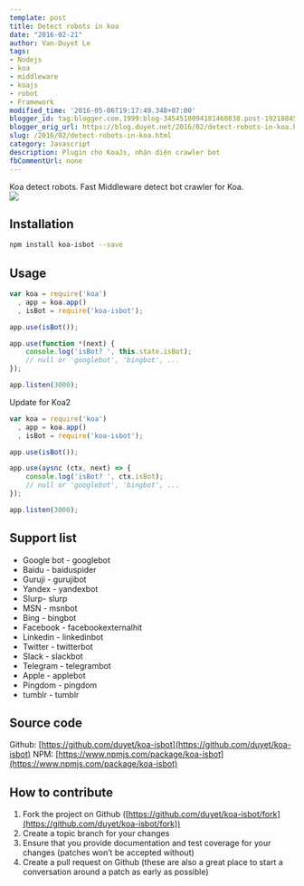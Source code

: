 ```yaml
---
template: post
title: Detect robots in koa
date: "2016-02-21"
author: Van-Duyet Le
tags:
- Nodejs
- koa
- middleware
- koajs
- robot
- Framework
modified_time: '2016-05-06T19:17:49.348+07:00'
blogger_id: tag:blogger.com,1999:blog-3454518094181460838.post-1921884524666147083
blogger_orig_url: https://blog.duyet.net/2016/02/detect-robots-in-koa.html
slug: /2016/02/detect-robots-in-koa.html
category: Javascript
description: Plugin cho KoaJs, nhận diện crawler bot
fbCommentUrl: none
---
```


Koa detect robots. Fast Middleware detect bot crawler for Koa.  
[![](https://nodei.co/npm/koa-isbot.png?downloads=true&amp;downloadRank=true&amp;stars=true)](https://www.npmjs.com/package/koa-isbot)

## Installation  ##

```bash
npm install koa-isbot --save 
```

## Usage  ##

```js
var koa = require('koa')
  , app = koa.app()
  , isBot = require('koa-isbot');

app.use(isBot());

app.use(function *(next) {
    console.log('isBot? ', this.state.isBot); 
    // null or 'googlebot', 'bingbot', ... 
});

app.listen(3000);
```

Update for Koa2
```js
var koa = require('koa')
  , app = koa.app()
  , isBot = require('koa-isbot');

app.use(isBot());

app.use(aysnc (ctx, next) => {
    console.log('isBot? ', ctx.isBot); 
    // null or 'googlebot', 'bingbot', ... 
});

app.listen(3000);
```

## Support list ##

- Google bot - googlebot
- Baidu - baiduspider
- Guruji - gurujibot
- Yandex - yandexbot
- Slurp- slurp
- MSN - msnbot
- Bing - bingbot
- Facebook - facebookexternalhit
- Linkedin - linkedinbot
- Twitter - twitterbot
- Slack - slackbot
- Telegram - telegrambot
- Apple - applebot
- Pingdom - pingdom
- tumblr - tumblr

## Source code ##
Github: [https://github.com/duyet/koa-isbot](https://github.com/duyet/koa-isbot)
NPM: [https://www.npmjs.com/package/koa-isbot](https://www.npmjs.com/package/koa-isbot)

## How to contribute ##

1. Fork the project on Github ([https://github.com/duyet/koa-isbot/fork](https://github.com/duyet/koa-isbot/fork))
2. Create a topic branch for your changes
3. Ensure that you provide documentation and test coverage for your changes (patches won’t be accepted without)
4. Create a pull request on Github (these are also a great place to start a conversation around a patch as early as possible)
